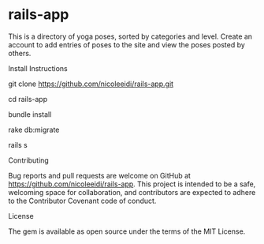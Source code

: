# rails-app

This is a directory of yoga poses, sorted by categories and level. Create an account to  add entries of poses to the site and view the poses posted by others.

Install Instructions

git clone https://github.com/nicoleeidi/rails-app.git

cd rails-app

bundle install

rake db:migrate

rails s

Contributing

Bug reports and pull requests are welcome on GitHub at https://github.com/nicoleeidi/rails-app. This project is intended to be a safe, welcoming space for collaboration, and contributors are expected to adhere to the Contributor Covenant code of conduct.

License

The gem is available as open source under the terms of the MIT License.
